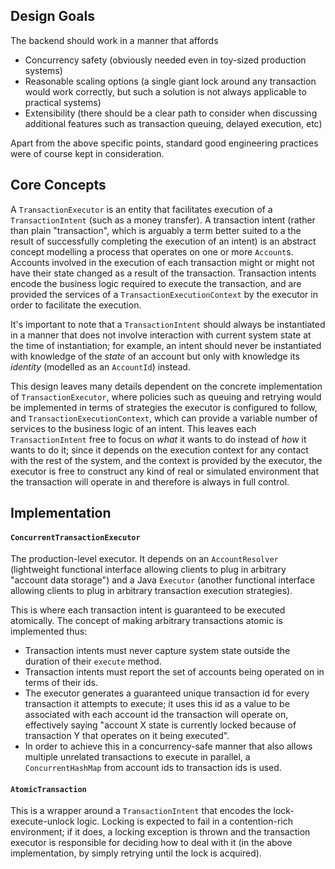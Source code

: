## Design Goals

The backend should work in a manner that affords

- Concurrency safety (obviously needed even in toy-sized production systems)
- Reasonable scaling options (a single giant lock around any transaction would work correctly, but such a solution is not always applicable to practical systems)
- Extensibility (there should be a clear path to consider when discussing additional features such as transaction queuing, delayed execution, etc)

Apart from the above specific points, standard good engineering practices were of course kept in consideration.

## Core Concepts

A `TransactionExecutor` is an entity that facilitates execution of a `TransactionIntent` (such as a money transfer). A transaction intent (rather than plain "transaction", which is arguably a term better suited to a the result of successfully completing the execution of an intent) is an abstract concept modelling a process that operates on one or more `Account`s. Accounts involved in the execution of each transaction might or might not have their state changed as a result of the transaction. Transaction intents encode the business logic required to execute the transaction, and are provided the services of a `TransactionExecutionContext` by the executor in order to facilitate the execution.

It's important to note that a `TransactionIntent` should always be instantiated in a manner that does not involve interaction with current system state at the time of instantiation; for example, an intent should never be instantiated with knowledge of the *state* of an account but only with knowledge its *identity* (modelled as an `AccountId`) instead.

This design leaves many details dependent on the concrete implementation of `TransactionExecutor`, where policies such as queuing and retrying would be implemented in terms of strategies the executor is configured to follow, and `TransactionExecutionContext`, which can provide a variable number of services to the business logic of an intent. This leaves each `TransactionIntent` free to focus on *what* it wants to do instead of *how* it wants to do it; since it depends on the execution context for any contact with the rest of the system, and the context is provided by the executor, the executor is free to construct any kind of real or simulated environment that the transaction will operate in and therefore is always in full control.

## Implementation

#### `ConcurrentTransactionExecutor`

The production-level executor. It depends on an `AccountResolver` (lightweight functional interface allowing clients to plug in arbitrary "account data storage") and a Java `Executor` (another functional interface allowing clients to plug in arbitrary transaction execution strategies).

This is where each transaction intent is guaranteed to be executed atomically. The concept of making arbitrary transactions atomic is implemented thus:

- Transaction intents must never capture system state outside the duration of their `execute` method.
- Transaction intents must report the set of accounts being operated on in terms of their ids.
- The executor generates a guaranteed unique transaction id for every transaction it attempts to execute; it uses this id as a value to be associated with each account id the transaction will operate on, effectively saying "account X state is currently locked because of transaction Y that operates on it being executed".
- In order to achieve this in a concurrency-safe manner that also allows multiple unrelated transactions to execute in parallel, a `ConcurrentHashMap` from account ids to transaction ids is used.

#### `AtomicTransaction`

This is a wrapper around a `TransactionIntent` that encodes the lock-execute-unlock logic. Locking is expected to fail in a contention-rich environment; if it does, a locking exception is thrown and the transaction executor is responsible for deciding how to deal with it (in the above implementation, by simply retrying until the lock is acquired).